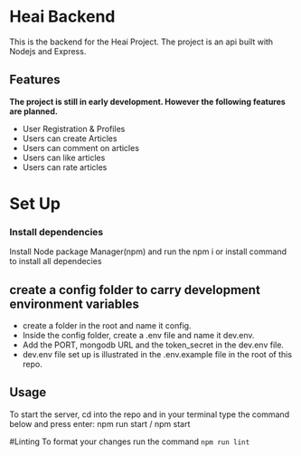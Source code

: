 # Heai Backend

This is the backend for the Heai Project. The project is an api built with Nodejs
and Express.

## Features

**The project is still in early development. However the following features are planned.**

- User Registration & Profiles
- Users can create Articles
- Users can comment on articles
- Users can like articles
- Users can rate articles


# Set Up

### Install dependencies
Install Node package Manager(npm) and run the npm i or install command to install all dependecies

## create a config folder to carry development environment variables
- create a folder in the root and name it config.
- Inside the config folder, create a .env file and name it dev.env.
- Add the PORT, mongodb URL and the token_secret in the dev.env file.
- dev.env file set up is illustrated in the .env.example file in the root of this repo. 

## Usage
To start the server, cd into the repo and in your terminal type the command below and press enter:
    npm run start / npm start

#Linting
To format your changes run the command `npm run lint` 
